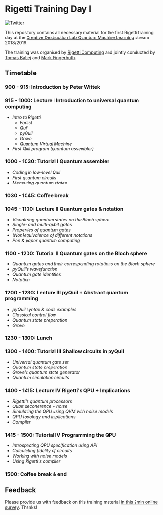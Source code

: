 # Rigetti Training Day I
[![Twitter](https://img.shields.io/twitter/url/https/github.com/markf94/rigetti_training_material/blob/master/README.md.svg?style=social)](https://twitter.com/intent/tweet?text=Wow:&url=https%3A%2F%2Fgithub.com%2Fmarkf94%2Frigetti_training_material%2Fblob%2Fmaster%2FREADME.md)

This repository contains all necessary material for the first Rigetti training day at the [Creative Destruction Lab Quantum Machine Learning](https://www.creativedestructionlab.com/streams/quantum2018/) stream 2018/2019.

The training was organised by [Rigetti Computing](https://www.rigetti.com/) and jointly conducted by [Tomas Babej](https://www.linkedin.com/in/tbabej/) and [Mark Fingerhuth](https://www.linkedin.com/in/mark-fingerhuth/).

## Timetable

### 900 - 915: Introduction by Peter Wittek

### 915 - 1000: Lecture I Introduction to universal quantum computing

- _Intro to Rigetti_
	- _Forest_
	- _Quil_
	- _pyQuil_
	- _Grove_
	- _Quantum Virtual Machine_
- _First Quil program (quantum assembler)_

### 1000 - 1030: Tutorial I Quantum assembler

- _Coding in low-level Quil_
- _First quantum circuits_
- _Measuring quantum states_

### 1030 - 1045: Coffee break

### 1045 - 1100: Lecture II Quantum gates & notation
- _Visualizing quantum states on the Bloch sphere_
- _Single- and multi-qubit gates_
- _Properties of quantum gates_
- _(Non)equivalence of different notations_
- _Pen & paper quantum computing_

### 1100 - 1200: Tutorial II Quantum gates on the Bloch sphere
- _Quantum gates and their corresponding rotations on the Bloch sphere_
- _pyQuil's wavefunction_
- _Quantum gate identities_
- _Notation_

### 1200 - 1230: Lecture III pyQuil + Abstract quantum programming
- _pyQuil syntax & code examples_
- _Classical control flow_
- _Quantum state preparation_
- _Grove_

### 1230 - 1300: Lunch

### 1300 - 1400: Tutorial III Shallow circuits in pyQuil

- _Universal quantum gate set_
- _Quantum state preparation_
- _Grove's quantum state generator_
- _Quantum simulation circuits_

### 1400 - 1415: Lecture IV Rigetti's QPU + Implications
- _Rigetti's quantum processors_
- _Qubit decoherence + noise_
- _Simulating the QPU using QVM with noise models_
- _QPU topology and implications_
- _Compiler_

### 1415 - 1500: Tutorial IV Programming the QPU
- _Introspecting QPU specification using API_
- _Calculating fidelity of circuits_
- _Working with noise models_
- _Using Rigetti's compiler_

### 1500: Coffee break & end


## Feedback

Please provide us with feedback on this training material [in this 2min online survey](https://www.surveymonkey.com/r/TCKCWY5). Thanks!
